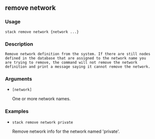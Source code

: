 ## remove network

### Usage

`stack remove network {network ...}`

### Description


	Remove network definition from the system. If there are still nodes
	defined in the database that are assigned to the network name you
	are trying to remove, the command will not remove the network
	definition and print a message saying it cannot remove the network.

	

### Arguments

* `[network]`

   One or more network names.


### Examples

* `stack remove network private`

   Remove network info for the network named 'private'.



